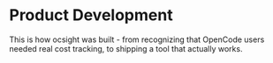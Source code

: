# Product Development

This is how ocsight was built - from recognizing that OpenCode users needed real cost tracking, to shipping a tool that actually works.
